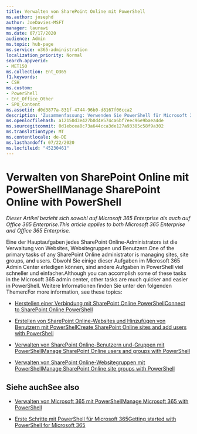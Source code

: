 ```yaml
---
title: Verwalten von SharePoint Online mit PowerShell
ms.author: josephd
author: JoeDavies-MSFT
manager: laurawi
ms.date: 07/17/2020
audience: Admin
ms.topic: hub-page
ms.service: o365-administration
localization_priority: Normal
search.appverid:
- MET150
ms.collection: Ent_O365
f1.keywords:
- CSH
ms.custom:
- PowerShell
- Ent_Office_Other
- SPO_Content
ms.assetid: d0d3877a-831f-4744-96b0-d8167f06cca2
description: 'Zusammenfassung: Verwenden Sie PowerShell für Microsoft 365, um SharePoint Online Benutzer, Gruppen und Websitegruppen zu verwalten.'
ms.openlocfilehash: a12150d3e427b0d4e574ca6bf7eec96e9baea4de
ms.sourcegitcommit: 0d1ebcea8c73a644cca3de127a93385c58f9a302
ms.translationtype: MT
ms.contentlocale: de-DE
ms.lasthandoff: 07/22/2020
ms.locfileid: "45230461"
---
```

# <a name="manage-sharepoint-online-with-powershell"></a><span data-ttu-id="87956-103">Verwalten von SharePoint Online mit PowerShell</span><span class="sxs-lookup"><span data-stu-id="87956-103">Manage SharePoint Online with PowerShell</span></span>

<span data-ttu-id="87956-104">*Dieser Artikel bezieht sich sowohl auf Microsoft 365 Enterprise als auch auf Office 365 Enterprise.*</span><span class="sxs-lookup"><span data-stu-id="87956-104">*This article applies to both Microsoft 365 Enterprise and Office 365 Enterprise.*</span></span>

<span data-ttu-id="87956-105">Eine der Hauptaufgaben jedes SharePoint Online-Administrators ist die Verwaltung von Websites, Websitegruppen und Benutzern.</span><span class="sxs-lookup"><span data-stu-id="87956-105">One of the primary tasks of any SharePoint Online administrator is managing sites, site groups, and users.</span></span> <span data-ttu-id="87956-106">Obwohl Sie einige dieser Aufgaben im Microsoft 365 Admin Center erledigen können, sind andere Aufgaben in PowerShell viel schneller und einfacher.</span><span class="sxs-lookup"><span data-stu-id="87956-106">Although you can accomplish some of these tasks in the Microsoft 365 admin center, other tasks are much quicker and easier in PowerShell.</span></span> <span data-ttu-id="87956-107">Weitere Informationen finden Sie unter den folgenden Themen:</span><span class="sxs-lookup"><span data-stu-id="87956-107">For more information, see these topics:</span></span>

- [<span data-ttu-id="87956-108">Herstellen einer Verbindung mit SharePoint Online PowerShell</span><span class="sxs-lookup"><span data-stu-id="87956-108">Connect to SharePoint Online PowerShell</span></span>](https://docs.microsoft.com/powershell/sharepoint/sharepoint-online/connect-sharepoint-online?view=sharepoint-ps)
  
- [<span data-ttu-id="87956-109">Erstellen von SharePoint Online-Websites und Hinzufügen von Benutzern mit PowerShell</span><span class="sxs-lookup"><span data-stu-id="87956-109">Create SharePoint Online sites and add users with PowerShell</span></span>](create-sharepoint-sites-and-add-users-with-powershell.md)
    
- [<span data-ttu-id="87956-110">Verwalten von SharePoint Online-Benutzern und-Gruppen mit PowerShell</span><span class="sxs-lookup"><span data-stu-id="87956-110">Manage SharePoint Online users and groups with PowerShell</span></span>](manage-sharepoint-users-and-groups-with-powershell.md)
    
- [<span data-ttu-id="87956-111">Verwalten von SharePoint Online-Websitegruppen mit PowerShell</span><span class="sxs-lookup"><span data-stu-id="87956-111">Manage SharePoint Online site groups with PowerShell</span></span>](manage-sharepoint-site-groups-with-powershell.md)
    
## <a name="see-also"></a><span data-ttu-id="87956-112">Siehe auch</span><span class="sxs-lookup"><span data-stu-id="87956-112">See also</span></span>

- [<span data-ttu-id="87956-113">Verwalten von Microsoft 365 mit PowerShell</span><span class="sxs-lookup"><span data-stu-id="87956-113">Manage Microsoft 365 with PowerShell</span></span>](manage-office-365-with-office-365-powershell.md)

- [<span data-ttu-id="87956-114">Erste Schritte mit PowerShell für Microsoft 365</span><span class="sxs-lookup"><span data-stu-id="87956-114">Getting started with PowerShell for Microsoft 365</span></span>](getting-started-with-office-365-powershell.md)
